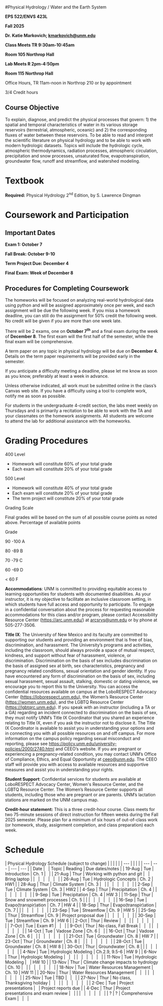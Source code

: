 #Physical Hydrology / Water and the Earth System

**EPS 522/ENVS 423L**

**Fall 2025**

**Dr. Katie Markovich; <kmarkovich@unm.edu>**

**Class Meets TR 9:30am-10:45am**

**Room 105 Northrop Hall**

**Lab Meets R 2pm-4:50pm**

**Room 115 Northrop Hall**

Office Hours, TR 11am-noon in Northrop 210 or by appointment

3/4 Credit hours

## Course Objective

To explain, diagnose, and predict the physical processes that govern: 1) the spatial and temporal characteristics of water in its various storage reservoirs (terrestrial, atmospheric, oceanic) and 2) the corresponding fluxes of water between these reservoirs. To be able to read and interpret the scientific literature on physical hydrology and to be able to work with modern hydrologic datasets. Topics will include the hydrologic cycle, atmospheric thermodynamics, radiation processes, atmospheric circulation, precipitation and snow processes, unsaturated flow, evapotranspiration, groundwater flow, runoff and streamflow, and watershed modeling.

# Textbook

**Required:** Physical Hydrology 2<sup>nd</sup> Edition, by S. Lawrence Dingman

# Coursework and Participation

## Important Dates

**Exam 1: October 7**

**Fall Break: October 9-10**

**Term Project Due: December 4**

**Final Exam: Week of December 8**

## Procedures for Completing Coursework

The homeworks will be focused on analyzing real-world hydrological data using python and will be assigned approximately once per week, and each assignment will be due the following week. If you miss a homework deadline, you can still do the assignment for 50% credit the following week. No credit will be given if you are more than one week late.

There will be 2 exams, one on **October 7<sup>th</sup>** and a final exam during the week of **December 8**. The first exam will the first half of the semester, while the final exam will be comprehensive.

A term paper on any topic in physical hydrology will be due on **December 4.** Details on the term paper requirements will be provided early in the semester.

If you anticipate a difficulty meeting a deadline, please let me know as soon as you know, preferably at least a week in advance.

Unless otherwise indicated, all work must be submitted online in the class’s Canvas web site. If you have a difficulty using a tool to complete work, notify me as soon as possible.

For students in the undergraduate 4-credit section, the labs meet weekly on Thursdays and is primarily a recitation to be able to work with the TA and your classmates on the homework assignments. All students are welcome to attend the lab for additional assistance with the homeworks.

# Grading Procedures

400 Level

- Homework will constitute 60% of your total grade
- Each exam will constitute 20% of your total grade

500 Level

- Homework will constitute 40% of your total grade
- Each exam will constitute 20% of your total grade
- The term project will constitute 20% of your total grade

Grading Scale

Final grades will be based on the sum of all possible course points as noted above. Percentage of available points

Grade

90 -100 A

80 -89 B

70 -79 C

60 -69 D

< 60 F

**Accommodations**: UNM is committed to providing equitable access to learning opportunities for students with documented disabilities. As your instructor, it is my objective to facilitate an inclusive classroom setting, in which students have full access and opportunity to participate. To engage in a confidential conversation about the process for requesting reasonable accommodations for this class and/or program, please contact Accessibility Resource Center (<https://arc.unm.edu/>) at <arcsrvs@unm.edu> or by phone at 505-277-3506.

**Title IX**: The University of New Mexico and its faculty are committed to supporting our students and providing an environment that is free of bias, discrimination, and harassment. The University’s programs and activities, including the classroom, should always provide a space of mutual respect, kindness, and support without fear of harassment, violence, or discrimination. Discrimination on the basis of sex includes discrimination on the basis of assigned sex at birth, sex characteristics, pregnancy and pregnancy related conditions, sexual orientation and gender identity. If you have encountered any form of discrimination on the basis of sex, including sexual harassment, sexual assault, stalking, domestic or dating violence, we encourage you to report this to the University. You can access the confidential resources available on campus at the LoboRESPECT Advocacy Center (<https://loborespect.unm.edu>), the Women’s Resource Center (<https://women.unm.edu>), and the LGBTQ Resource Center (<https://lgbtqrc.unm.edu>). If you speak with an instructor (including a TA or a GA) regarding an incident connected to discrimination on the basis of sex, they must notify UNM’s Title IX Coordinator that you shared an experience relating to Title IX, even if you ask the instructor not to disclose it. The Title IX Coordinator is available to assist you in understanding your options and in connecting you with all possible resources on and off campus. For more information on the campus policy regarding sexual misconduct and reporting, please see <https://policy.unm.edu/university-policies/2000/2740.html> and CEEO’s website. If you are pregnant or experiencing a pregnancy-related condition, you may contact UNM’s Office of Compliance, Ethics, and Equal Opportunity at <ceeo@unm.edu>. The CEEO staff will provide you with access to available resources and supportive measures and assist you in understanding your rights.

**Student Support**: Confidential services for students are available at LoboRESPECT Advocacy Center, Women's Resource Center, and the LGBTQ Resource Center. The Women’s Resource Center supports all students, including those who are pregnant or are parents. UNM’s lactation stations are marked on the UNM campus map.

**Credit-hour statement:** This is a three credit-hour course. Class meets for two 75-minute sessions of direct instruction for fifteen weeks during the Fall 2025 semester. Please plan for a minimum of six hours of out-of-class work (or homework, study, assignment completion, and class preparation) each week.

# Schedule

| Physical Hydrology Schedule (subject to change) |     |     |     |     |
| --- |     |     |     |     | --- | --- | --- | --- |
| Date | &nbsp; | Topic | Reading | Due dates/notes |
| 19-Aug | Tue | Introduction | Ch. 1 | &nbsp; |
| 21-Aug | Thur | Working with python and git | &nbsp; | Bring laptop |
| &nbsp; | &nbsp; | &nbsp; | &nbsp; | &nbsp; |
| 26-Aug | Tue | Hydrologic Concepts | Ch. 2 | HW1 |
| 28-Aug | Thur | Climate System | Ch. 3 | &nbsp; |
| &nbsp; | &nbsp; | &nbsp; | &nbsp; | &nbsp; |
| 2-Sep | Tue | Climate System | Ch. 3 | HW2 |
| 4-Sep | Thur | Precipitation | Ch. 4 |     |
| &nbsp; | &nbsp; | &nbsp; | &nbsp; | &nbsp; |
| 9-Sep | Tue | Precipitation | Ch. 4 | HW 3 |
| 11-Sep | Thur | Snow and snowmelt processes | Ch. 5 |     |
| &nbsp; | &nbsp; | &nbsp; | &nbsp; | &nbsp; |
| 16-Sep | Tue | Evapo(transpir)ation | Ch. 7 | HW 4 |
| 18-Sep | Thur | Evapo(transpir)ation | Ch. 7 |     |
| &nbsp; | &nbsp; | &nbsp; | &nbsp; | &nbsp; |
| 23-Sep | Tue | Streamflow | Ch. 9 | HW 5 |
| 25-Sep | Thur | Streamflow | Ch. 9 | Project proposal due |
| &nbsp; | &nbsp; | &nbsp; | &nbsp; | &nbsp; |
| 30-Sep | Tue | Streamflow | Ch. 9 | HW 6 |
| 2-Oct | Thur | Review | &nbsp; | &nbsp; |
| &nbsp; | &nbsp; | &nbsp; | &nbsp; | &nbsp; |
| 7-Oct | Tue | Exam #1 | &nbsp; | &nbsp; |
| 9-Oct | Thur | No class, Fall Break | &nbsp; | &nbsp; |
| &nbsp; | &nbsp; | &nbsp; | &nbsp; | &nbsp; |
| 14-Oct | Tue | Vadose Zone | Ch. 6 | &nbsp; |
| 16-Oct | Thur | Vadose Zone | Ch. 6 | &nbsp; |
| &nbsp; | &nbsp; | &nbsp; | &nbsp; | &nbsp; |
| 21-Oct | Tue | Groundwater | Ch. 8 | HW 7 |
| 23-Oct | Thur | Groundwater | Ch. 8 | &nbsp; |
| &nbsp; | &nbsp; | &nbsp; | &nbsp; | &nbsp; |
| 28-Oct | Tue | Groundwater | Ch. 8 | HW 8 |
| 30-Oct | Thur | Groundwater | Ch. 8 |     |
| &nbsp; | &nbsp; | &nbsp; | &nbsp; | &nbsp; |
| 4-Nov | Tue | Hydrologic Modeling | Ch.2.9, 9.5-6 | HW 9 |
| 6-Nov | Thur | Hydrologic Modeling | &nbsp; | &nbsp; |
| &nbsp; | &nbsp; | &nbsp; | &nbsp; | &nbsp; |
| 11-Nov | Tue | Hydrologic Modeling | &nbsp; | HW 10 |
| 13-Nov | Thur | Climate change impacts to hydrology | Ch. 10 | &nbsp; |
| &nbsp; | &nbsp; | &nbsp; | &nbsp; | &nbsp; |
| 18-Nov | Tue | Water Resources Management | Ch. 10 | HW 11 |
| 20-Nov | Thur | Water Resources Management | &nbsp; | &nbsp; |
| &nbsp; | &nbsp; | &nbsp; | &nbsp; | &nbsp; |
| 25-Nov | Tue | TBD | &nbsp; | &nbsp; |
| 27-Nov | Thur | No class, Thanksgiving holiday | &nbsp; | &nbsp; |
| &nbsp; | &nbsp; | &nbsp; | &nbsp; | &nbsp; |
| 2-Dec | Tue | Project presentations | &nbsp; | Project reports due |
| 4-Dec | Thur | Project presentations and exam review | &nbsp; |     |
| &nbsp; | &nbsp; | &nbsp; | &nbsp; | &nbsp; |
| ?   | ?   | Comprehensive Exam | &nbsp; | &nbsp; |
